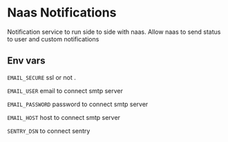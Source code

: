 # Naas Notifications

Notification service to run side to side with naas.
Allow naas to send status to user and custom notifications

## Env vars 

`EMAIL_SECURE` ssl or not .

`EMAIL_USER` email to connect smtp server

`EMAIL_PASSWORD` password to connect smtp server

`EMAIL_HOST` host to connect smtp server

`SENTRY_DSN` to connect sentry